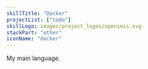 ```yaml
---
skillTitle: "Docker"
projectList: ["todo"]
skillLogo: images/project_logos/openimis.svg
stackPart: "other"
iconName: "docker"
---
```


My main language.
